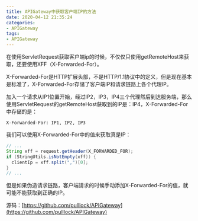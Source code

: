 ```yaml
---
title: APIGateway中获取客户端IP的方法
date: 2020-04-12 21:35:24
categories: 
- APIGateway
tags:
- APIGateway
---
```


在使用ServletRequest获取客户端ip的时候，不仅仅只使用getRemoteHost来获取，还要使用XFF（X-Forwarded-For）。

<!--more-->

X-Forwarded-For是HTTP扩展头部，不是HTTP/1.1协议中的定义，但是现在基本是标准了，X-Forwarded-For存储了客户端IP和请求链路上各个代理IP。

加入一个请求从IP1位置开始，经过IP2，IP3，IP4三个代理然后到达服务端，那么使用ServletRequest的getRemoteHost获取到的IP是：IP4，X-Forwarded-For中存储的是：

```
X-Forwarded-For: IP1, IP2, IP3
```

我们可以使用X-Forwarded-For中的值来获取真是IP：

```java
// ...
String xff = request.getHeader(X_FORWARDED_FOR);
if (StringUtils.isNotEmpty(xff)) {
  clientIp = xff.split(",")[0];
}
// ...
```

但是如果伪造请求链路，客户端请求的时候手动添加X-Forwarded-For的值，就可能不能获取到正确的IP。



源码：[https://github.com/pulllock/APIGateway](https://github.com/pulllock/APIGateway)